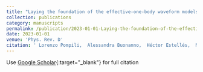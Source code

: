 ```yaml
---
title: "Laying the foundation of the effective-one-body waveform models SEOBNRv5: Improved accuracy and efficiency for spinning nonprecessing binary black holes"
collection: publications
category: manuscripts
permalink: /publication/2023-01-01-Laying-the-foundation-of-the-effective-one-body-waveform-models-SEOBNRv5-Improved-accuracy-and-efficiency-for-spinning-nonprecessing-binary-black-holes
date: 2023-01-01
venue: 'Phys. Rev. D'
citation: ' Lorenzo Pompili,  Alessandra Buonanno,  Héctor Estellés,  Mohammed Khalil,  Maarten Meent,  Deyan Mihaylov,  Serguei Ossokine,  Michael Pürrer,  Antoni Ramos-Buades,  Ajit Kumar,  Roberto Cotesta,  Sylvain Marsat,  Michael Boyle,  Lawrence Kidder,  Harald Pfeiffer,  Mark Scheel,  Hannes Rüter,  Nils Vu,  Reetika Dudi,  Sizheng Ma,  Keefe Mitman,  Denyz Melchor,  Sierra Thomas,  Jennifer Sanchez, &quot;Laying the foundation of the effective-one-body waveform models SEOBNRv5: Improved accuracy and efficiency for spinning nonprecessing binary black holes.&quot; Phys. Rev. D, 2023.'
---
```

Use [Google Scholar](https://scholar.google.com/scholar?q=Laying+the+foundation+of+the+effective+one+body+waveform+models+SEOBNRv5:+Improved+accuracy+and+efficiency+for+spinning+nonprecessing+binary+black+holes){:target="_blank"} for full citation